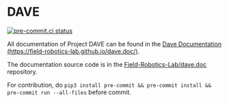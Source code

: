 # DAVE
[![pre-commit.ci status](https://results.pre-commit.ci/badge/github/IOES-Lab/dave/master.svg)](https://results.pre-commit.ci/latest/github/IOES-Lab/dave/master)

All documentation of Project DAVE can be found in the [Dave Documentation (https://field-robotics-lab.github.io/dave.doc/)](https://field-robotics-lab.github.io/dave.doc/).

The documentation source code is in the [Field-Robotics-Lab/dave.doc](https://github.com/Field-Robotics-Lab/dave.doc) repository.

For contribution, do `pip3 install pre-commit && pre-commit install && pre-commit run --all-files` before commit.
